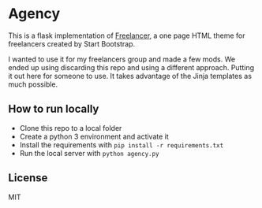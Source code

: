 Agency
=========================

This is a flask implementation of [Freelancer](http://startbootstrap.com/template-overviews/freelancer/), a one page HTML theme for freelancers created by Start Bootstrap.

I wanted to use it for my freelancers group and made a few mods. We ended up using discarding this repo and using a different approach. Putting it out here for someone to use. It takes advantage of the Jinja templates as much possible.

How to run locally
---------------------------------------

* Clone this repo to a local folder
* Create a python 3 environment and activate it
* Install the requirements with `pip install -r requirements.txt`
* Run the local server with `python agency.py`


License
-----------
MIT
